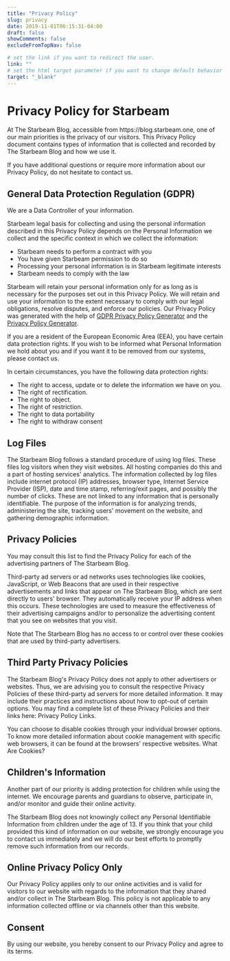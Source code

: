 ```yaml
---
title: "Privacy Policy"
slug: privacy
date: 2019-11-01T06:15:31-04:00
draft: false
showComments: false
excludeFromTopNav: false

# set the link if you want to redirect the user.
link: ""
# set the html target parameter if you want to change default behavior
target: "_blank"
---
```


<h1>Privacy Policy for Starbeam</h1>
<p>At The Starbeam Blog, accessible from https://blog.starbeam.one, one of our main priorities is the privacy of our visitors. This Privacy Policy document contains types of information that is collected and recorded by The Starbeam Blog and how we use it.</p>
<p>If you have additional questions or require more information about our Privacy Policy, do not hesitate to contact us.</p>
<h2>General Data Protection Regulation (GDPR)</h2>
<p>We are a Data Controller of your information.</p>
<p>Starbeam legal basis for collecting and using the personal information described in this Privacy Policy depends on the Personal Information we collect and the specific context in which we collect the information:</p>
<ul>
    <li>Starbeam needs to perform a contract with you</li>
    <li>You have given Starbeam permission to do so</li>
    <li>Processing your personal information is in Starbeam legitimate interests</li>
    <li>Starbeam needs to comply with the law</li>
</ul>

<p>Starbeam will retain your personal information only for as long as is necessary for the purposes set out in this Privacy Policy. We will retain and use your information to the extent necessary to comply with our legal obligations, resolve disputes, and enforce our policies. Our Privacy Policy was generated with the help of <a href="https://www.gdprprivacynotice.com/">GDPR Privacy Policy Generator</a> and the <a href="https://www.privacypolicygenerator.org">Privacy Policy Generator</a>.</p> 
<p>If you are a resident of the European Economic Area (EEA), you have certain data protection rights. If you wish to be informed what Personal Information we hold about you and if you want it to be removed from our systems, please contact us.</p>
<p>In certain circumstances, you have the following data protection rights:</p>
<ul>
    <li>The right to access, update or to delete the information we have on you.</li>
    <li>The right of rectification.</li> 
    <li>The right to object.</li>
    <li>The right of restriction.</li>
    <li>The right to data portability</li>
    <li>The right to withdraw consent</li>
</ul>

<h2>Log Files</h2>
<p>The Starbeam Blog follows a standard procedure of using log files. These files log visitors when they visit websites. All hosting companies do this and a part of hosting services' analytics. The information collected by log files include internet protocol (IP) addresses, browser type, Internet Service Provider (ISP), date and time stamp, referring/exit pages, and possibly the number of clicks. These are not linked to any information that is personally identifiable. The purpose of the information is for analyzing trends, administering the site, tracking users' movement on the website, and gathering demographic information.</p>



<h2>Privacy Policies</h2>
<P>You may consult this list to find the Privacy Policy for each of the advertising partners of The Starbeam Blog.</p>
<p>Third-party ad servers or ad networks uses technologies like cookies, JavaScript, or Web Beacons that are used in their respective advertisements and links that appear on The Starbeam Blog, which are sent directly to users' browser. They automatically receive your IP address when this occurs. These technologies are used to measure the effectiveness of their advertising campaigns and/or to personalize the advertising content that you see on websites that you visit.</p>
<p>Note that The Starbeam Blog has no access to or control over these cookies that are used by third-party advertisers.</p>
<h2>Third Party Privacy Policies</h2>
<p>The Starbeam Blog's Privacy Policy does not apply to other advertisers or websites. Thus, we are advising you to consult the respective Privacy Policies of these third-party ad servers for more detailed information. It may include their practices and instructions about how to opt-out of certain options. You may find a complete list of these Privacy Policies and their links here: Privacy Policy Links.</p>
<p>You can choose to disable cookies through your individual browser options. To know more detailed information about cookie management with specific web browsers, it can be found at the browsers' respective websites. What Are Cookies?</p>
<h2>Children's Information</h2>
<p>Another part of our priority is adding protection for children while using the internet. We encourage parents and guardians to observe, participate in, and/or monitor and guide their online activity.</p>
<p>The Starbeam Blog does not knowingly collect any Personal Identifiable Information from children under the age of 13. If you think that your child provided this kind of information on our website, we strongly encourage you to contact us immediately and we will do our best efforts to promptly remove such information from our records.</p>
<h2>Online Privacy Policy Only</h2>
<p>Our Privacy Policy applies only to our online activities and is valid for visitors to our website with regards to the information that they shared and/or collect in The Starbeam Blog. This policy is not applicable to any information collected offline or via channels other than this website.</p>
<h2>Consent</h2>
<p>By using our website, you hereby consent to our Privacy Policy and agree to its terms.</p>